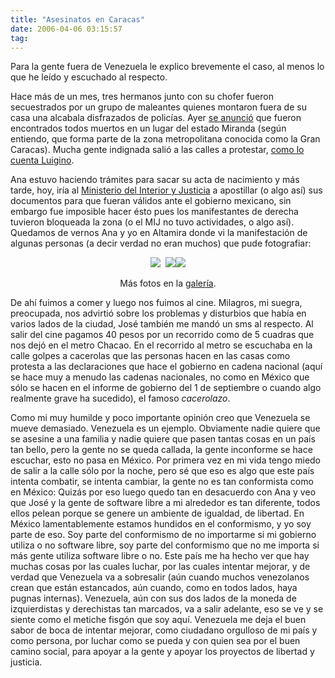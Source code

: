 ```yaml
---
title: "Asesinatos en Caracas"
date: 2006-04-06 03:15:57
tag: 
---
```

Para la gente fuera de Venezuela le explico brevemente el caso, al menos lo que he leído y escuchado al respecto.

Hace más de un mes, tres hermanos junto con su chofer fueron secuestrados por un grupo de maleantes quienes montaron fuera de su casa una alcabala disfrazados de policías. Ayer <a target="_blank" href="http://www.eluniversal.com/2006/04/05/ccs_art_05142A.shtml">se anunció</a> que fueron encontrados todos muertos en un lugar del estado Miranda (según entiendo, que forma parte de la zona metropolitana conocida como la Gran Caracas). Mucha gente indignada salió a las calles a protestar, <a target="_blank" href="http://lubrio.blogspot.com/2006/04/caracas-trancada-en-solidaridad-por.html">como lo cuenta Luigino</a>.

Ana estuvo haciendo trámites para sacar su acta de nacimiento y más tarde, hoy, iría al <a target="_blank" href="http://www.mij.gov.ve/">Ministerio del Interior y Justicia</a> a apostillar (o algo así) sus documentos para que fueran válidos ante el gobierno mexicano, sin embargo fue imposible hacer ésto pues los manifestantes de derecha tuvieron bloqueada la zona (o el MIJ no tuvo actividades, o algo así). Quedamos de vernos Ana y yo en Altamira donde vi la manifestación de algunas personas (a decir verdad no eran muchos) que pude fotografiar:

<p align="center"><img src="http://www.damog.net/gallery/albums/caracas/00013_G_002.thumb.jpg"/>  <img src="http://www.damog.net/gallery/albums/caracas/00015_G_001.thumb.jpg"/><img src="http://www.damog.net/gallery/albums/caracas/00014_G_001.thumb.jpg"/></p>
<p align="center">Más fotos en la <a target="_blank" href="http://www.damog.net/gallery?page=4">galería</a>.</p>
<p align="left">De ahí fuimos a comer y luego nos fuimos al cine. Milagros, mi suegra, preocupada, nos advirtió sobre los problemas y disturbios que había en varios lados de la ciudad, José también me mandó un sms al respecto. Al salir del cine pagamos 40 pesos por un recorrido como de 5 cuadras que nos dejó en el metro Chacao. En el recorrido al metro se escuchaba en la calle golpes a cacerolas que las personas hacen en las casas como protesta a las declaraciones que hace el gobierno en cadena nacional (aquí se hace muy a menudo las cadenas nacionales, no como en México que sólo se hacen en el informe de gobierno del 1 de septiembre o cuando algo realmente grave ha sucedido), el famoso <em>cacerolazo</em>.</p>
<p align="left">Como mi muy humilde y poco importante opinión creo que Venezuela se mueve demasiado. Venezuela es un ejemplo. Obviamente nadie quiere que se asesine a una familia y nadie quiere que pasen tantas cosas en un país tan bello, pero la gente no se queda callada, la gente inconforme se hace escuchar, esto no pasa en México. Por primera vez en mi vida tengo miedo de salir a la calle sólo por la noche, pero sé que eso es algo que este país intenta combatir, se intenta cambiar, la gente no es tan conformista como en México: Quizás por eso luego quedo tan en desacuerdo con Ana y veo que José y la gente de software libre a mi alrededor es tan diferente, todos ellos pelean porque se genere un ambiente de igualdad, de libertad. En México lamentablemente estamos hundidos en el conformismo, y yo soy parte de eso. Soy parte del conformismo de no importarme si mi gobierno utiliza o no software libre, soy parte del conformismo que no me importa si más gente utiliza software libre o no. Este país me ha hecho ver que hay muchas cosas por las cuales luchar, por las cuales intentar mejorar, y de verdad que Venezuela va a sobresalir (aún cuando muchos venezolanos crean que están estancados, aún cuando, como en todos lados, haya pugnas internas). Venezuela, aún con sus dos lados de la moneda de izquierdistas y derechistas tan marcados, va a salir adelante, eso se ve y se siente como el metiche fisgón que soy aquí. Venezuela me deja el buen sabor de boca de intentar mejorar, como ciudadano orgulloso de mi país y como persona, por luchar como se pueda y con quien sea por el buen camino social, para apoyar a la gente y apoyar los proyectos de libertad y justicia. </p>
